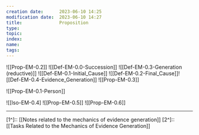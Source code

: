 ```yaml
---
creation date:		2023-06-10 14:25
modification date:	2023-06-10 14:27
title: 				Proposition
type:
topic:
index:
name:
tags: 
---
```


![[Prop-EM-0.2]]
![[Def-EM-0.0-Succession]]
![[Def-EM-0.3-Generation (reductive)]]
![[Def-EM-0.1-Initial_Cause]]
![[Def-EM-0.2-Final_Cause]]![[Def-EM-0.4-Evidence_Generation]]
![[Prop-EM-0.3]]

![[Prop-EM-0.1-Person]]

![[Iso-EM-0.4]
![[Prop-EM-0.5]]
![[Prop-EM-0.6]]


---
[1^]:: [[Notes related to the mechanics of evidence generation]]
[2^]:: [[Tasks Related to the Mechanics of Evidence Generation]]